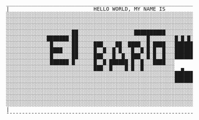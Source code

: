 <!-- https://github.com/anuraghazra/github-readme-stats -->

<div align="center">
  <pre>
_______________________________________________________________________________
|                           HELLO WORLD, MY NAME IS                           |
░░░░░░░░░░░░░░░░░░░░░░░░░░░░░░░░░░░░░░░░░░░░░░░░░░░░░░░░░░░░░░░░░░░░░░░░░░░░░░░
░░░░░░░░░░░░░░░░░░░░░░░░░░░░░░░░░░░░░░░░░░░░░░░░░░░░░░░░░░░░░░░░░░░░░░░░░░░░░░░
░░░░░░░░░░░░░░░░░░░░░░░░░░░░░░░░░░░░░░░░░░░░░░░░░░░░░░░░░░░░░░░░░░░░░░░░░░░░░░░
░░░░░░░░░░░░░░░░░░░░░██░░░░░░░░░░░░░░░░░░██████████░░░░░░░░░░░░░░░░░░░░░░░░░░░░
░░░░░░░░░░░░░███████░██░░░░░░░░░░░░░░░░░░░░░░█░░░░░░░░█░█░█░█░█░█░░░░░░░░░░░░░░
░░░░░░░░░░░░░░█░░░░░░██░░░░░███░░░░██░░████░░█░████░░░███████████░░░░░░░░░░░░░░
░░░░░░░░░░░░░░████░░░██░░░░░█░░█░░█░█░░░█░░█░█░█░░█░░░███████████░░░░░░░░░░░░░░
░░░░░░░░░░░░░░█░░░░░░██░░░░░███░░░█░░█░░███░░█░█░░█░░░███████████░ ░░░░░░░░░░░░
░░░░░░░░░░░░░░██████░█░░░░░░█░░█░██████░█░░█░░░████░░░            ░░░░░░░░░░░░░
░░░░░░░░░░░░░░░░░░░░░░░░░░░░███░░█░░░░█░█░░█░░░░░░░░░░  ▄       ▄░ ░░░░░░░░░░░░
░░░░░░░░░░░░░░░░░░░░░░░░░░░░░░░░░░░░░░░░░░░░░░░░░░░░░░███████████░░░░░░░░░░░░░░
░░░░░░░░░░░░░░░░░░░░░░░░░░░░░░░░░░░░░░░░░░░░░░░░░░░░░░███████████░░░░░░░░░░░░░░
░░░░░░░░░░░░░░░░░░░░░░░░░░░░░░░░░░░░░░░░░░░░░░░░░░░░░░░░░░░░░████░░░░░░░░░░░░░░
░░░░░░░░░░░░░░░░░░░░░░░░░░░░░░░░░░░░░░░░░░░░░░░░░░░░░░░░░░░░░░░░░░░░░░░░░░░░░░░
░░░░░░░░░░░░░░░░░░░░░░░░░░░░░░░░░░░░░░░░░░░░░░░░░░░░░░░░░░░░░░░░░░░░░░░░░░░░░░░
░░░░░░░░░░░░░░░░░░░░░░░░░░░░░░░░░░░░░░░░░░░░░░░░░░░░░░░░░░░░░░░░░░░░░░░░░░░░░░░
|                                                                             |
¯¯¯¯¯¯¯¯¯¯¯¯¯¯¯¯¯¯¯¯¯¯¯¯¯¯¯¯¯¯¯¯¯¯¯¯¯¯¯¯¯¯¯¯¯¯¯¯¯¯¯¯¯¯¯¯¯¯¯¯¯¯¯¯¯¯¯¯¯¯¯¯¯¯¯¯¯¯¯</pre>
</div>

<!-- Stats
<div align="center">
  <img height="250px" src="https://github-readme-stats.vercel.app/api?username=elB4RTO&count_private=true&include_all_commits=true&show_icons=true&theme=gotham" alt="Languages" />
  <br />
  <img src="https://github-readme-stats.vercel.app/api/top-langs/?username=elB4RTO&langs_count=10&theme=gotham" alt="Statistics" />
</div> -->

<!-- Repo Pin-Card
[![Reposiroty](https://github-readme-stats.vercel.app/api/pin?username=elB4RTO&repo=CRAPLOG&theme=gotham)](https://github.com/anuraghazra/github-readme-stats) -->

<!-- Profile views badge
![Profile View Counter](https://komarev.com/ghpvc/?username=elB4RTO) -->

<!-- Profile views counter-style
<img src="https://profile-counter.glitch.me/elB4RTO/count.svg" /> -->

<!-- Daily-joke
<img src="https://readme-jokes.vercel.app/api?theme=radical" alt="Joke" /> -->

